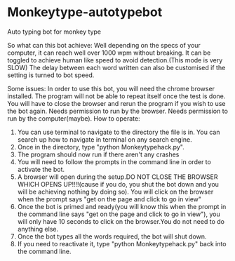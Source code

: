 # Monkeytype-autotypebot
Auto typing bot for monkey type

So what can this bot achieve:
Well depending on the specs of your computer, it can reach well over 1000 wpm without breaking. 
It can be toggled to achieve human like speed to avoid detection.(This mode is very SLOW)
The delay between each word written can also be customised if the setting is turned to bot speed.

Some issues:
In order to use this bot, you will need the chrome browser installed.
The program will not be able to repeat itself once the test is done. You will have to close the browser and rerun the program if you wish to use the bot again.
Needs permission to run by the browser. 
Needs permission to run by the computer(maybe).
How to operate:
1. You can use terminal to navigate to the directory the file is in. You can search up how to navigate in terminal on any search engine.
2. Once in the directory, type "python Monkeytypehack.py".
3. The program should now run if there aren't any crashes
4. You will need to follow the prompts in the command line in order to activate the bot.
5. A browser will open during the setup.DO NOT CLOSE THE BROWSER WHICH OPENS UP!!!!(cause if you do, you shut the bot down and you will be achieving nothing by doing so). You will click on the browser when the prompt says "get on the page and click to go in view"
6. Once the bot is primed and ready(you will know this when the prompt in the command line says "get on the page and click to go in view"), you will only have 10 seconds to click on the browser.You do not need to do anything else.
7. Once the bot types all the words required, the bot will shut down.
8. If you need to reactivate it, type "python Monkeytypehack.py" back into the command line.



